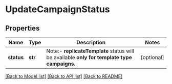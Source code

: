 # UpdateCampaignStatus

## Properties
Name | Type | Description | Notes
------------ | ------------- | ------------- | -------------
**status** | **str** | Note:- **replicateTemplate** status will be available **only for template type campaigns.**  | [optional] 

[[Back to Model list]](../README.md#documentation-for-models) [[Back to API list]](../README.md#documentation-for-api-endpoints) [[Back to README]](../README.md)

